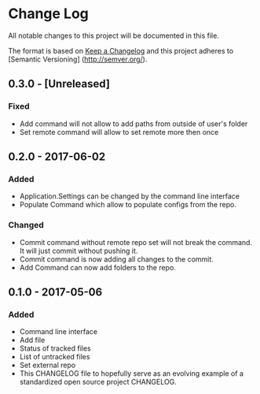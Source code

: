 # Change Log
All notable changes to this project will be documented in this file.

The format is based on [Keep a Changelog](http://keepachangelog.com/) and this project adheres to [Semantic Versioning]
(http://semver.org/).

## 0.3.0 - [Unreleased]
### Fixed
- Add command will not allow to add paths from outside of user's folder
- Set remote command will allow to set remote more then once

## 0.2.0 - 2017-06-02
### Added
- Application.Settings can be changed by the command line interface
- Populate Command which allow to populate configs from the repo.

### Changed
- Commit command without remote repo set will not break the command. It will just commit without pushing it.
- Commit command is now adding all changes to the commit.
- Add Command can now add folders to the repo.

## 0.1.0 - 2017-05-06
### Added
- Command line interface
- Add file
- Status of tracked files
- List of untracked files
- Set external repo
- This CHANGELOG file to hopefully serve as an evolving example of a standardized open source project CHANGELOG.
